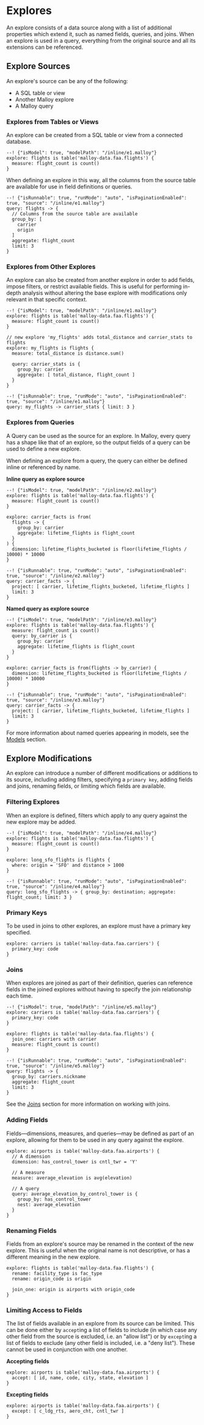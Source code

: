 # Explores

An explore consists of a data source along with a list of
additional properties which extend it, such as named fields, queries, and joins. When an explore is used in a query,
everything from the original source and all its extensions can be referenced.

## Explore Sources

An explore's source can be any of the following:

* A SQL table or view
* Another Malloy explore
* A Malloy query

### Explores from Tables or Views

An explore can be created from a SQL table or view from a connected database.

```malloy
--! {"isModel": true, "modelPath": "/inline/e1.malloy"}
explore: flights is table('malloy-data.faa.flights') {
  measure: flight_count is count()
}
```

When defining an explore in this way, all the columns from
the source table are available for use in field definitions
or queries.

```malloy
--! {"isRunnable": true, "runMode": "auto", "isPaginationEnabled": true, "source": "/inline/e1.malloy"}
query: flights -> {
  // Columns from the source table are available
  group_by: [
    carrier
    origin
  ]
  aggregate: flight_count
  limit: 3
}
```

### Explores from Other Explores

An explore can also be created from another explore in order
to add fields, impose filters, or restrict available fields.
This is useful for performing in-depth analysis without altering
the base explore with modifications only relevant in that specific context.

```malloy
--! {"isModel": true, "modelPath": "/inline/e1.malloy"}
explore: flights is table('malloy-data.faa.flights') {
  measure: flight_count is count()
}

// new explore 'my_flights' adds total_distance and carrier_stats to flights
explore: my_flights is flights {
  measure: total_distance is distance.sum()

  query: carrier_stats is {
    group_by: carrier
    aggregate: [ total_distance, flight_count ]
  }
}
```
```malloy
--! {"isRunnable": true, "runMode": "auto", "isPaginationEnabled": true, "source": "/inline/e1.malloy"}
query: my_flights -> carrier_stats { limit: 3 }
```

### Explores from Queries

A Query can be used as the source for an explore.
In Malloy, every query has a shape like that of an explore,
so the output fields of a query can be used to define a new
explore.

When defining an explore from a query, the query can either
be defined inline or referenced by name.

**Inline query as explore source**

```malloy
--! {"isModel": true, "modelPath": "/inline/e2.malloy"}
explore: flights is table('malloy-data.faa.flights') {
  measure: flight_count is count()
}

explore: carrier_facts is from(
  flights -> {
    group_by: carrier
    aggregate: lifetime_flights is flight_count
  }
) {
  dimension: lifetime_flights_bucketed is floor(lifetime_flights / 10000) * 10000
}

```
```malloy
--! {"isRunnable": true, "runMode": "auto", "isPaginationEnabled": true, "source": "/inline/e2.malloy"}
query: carrier_facts -> {
  project: [ carrier, lifetime_flights_bucketed, lifetime_flights ]
  limit: 3
}
```


**Named query as explore source**

```malloy
--! {"isModel": true, "modelPath": "/inline/e3.malloy"}
explore: flights is table('malloy-data.faa.flights') {
  measure: flight_count is count()
  query: by_carrier is {
    group_by: carrier
    aggregate: lifetime_flights is flight_count
  }
}

explore: carrier_facts is from(flights -> by_carrier) {
  dimension: lifetime_flights_bucketed is floor(lifetime_flights / 10000) * 10000
}
```
```malloy
--! {"isRunnable": true, "runMode": "auto", "isPaginationEnabled": true, "source": "/inline/e3.malloy"}
query: carrier_facts -> {
  project: [ carrier, lifetime_flights_bucketed, lifetime_flights ]
  limit: 3
}
```
For more information about named queries appearing in models, see the [Models](statement.md) section.

## Explore Modifications

An explore can introduce a number of different
modifications or additions to its source, including adding
filters, specifying a `primary key`, adding fields and
joins, renaming fields, or limiting which fields are
available.

### Filtering Explores

When an explore is defined, filters which apply to any query against the new explore may be added.

```malloy
--! {"isModel": true, "modelPath": "/inline/e4.malloy"}
explore: flights is table('malloy-data.faa.flights') {
  measure: flight_count is count()
}

explore: long_sfo_flights is flights {
  where: origin = 'SFO' and distance > 1000
}
```

```malloy
--! {"isRunnable": true, "runMode": "auto", "isPaginationEnabled": true, "source": "/inline/e4.malloy"}
query: long_sfo_flights -> { group_by: destination; aggregate: flight_count; limit: 3 }
```

### Primary Keys

To be used in joins to other explores, an explore must
have a primary key specified.

```malloy
explore: carriers is table('malloy-data.faa.carriers') {
  primary_key: code
}
```

### Joins

When explores are joined as part of their definition, queries can reference fields in the joined explores without having to specify the join relationship each time.

```malloy
--! {"isModel": true, "modelPath": "/inline/e5.malloy"}
explore: carriers is table('malloy-data.faa.carriers') {
  primary_key: code
}

explore: flights is table('malloy-data.faa.flights') {
  join_one: carriers with carrier
  measure: flight_count is count()
}
```
```malloy
--! {"isRunnable": true, "runMode": "auto", "isPaginationEnabled": true, "source": "/inline/e5.malloy"}
query: flights -> {
  group_by: carriers.nickname
  aggregate: flight_count
  limit: 3
}
```



See the [Joins](join.md) section for more information on working with joins.

### Adding Fields

Fields—dimensions, measures, and queries—may be defined as
part of an explore, allowing for them to be used in any
query against the explore.

```malloy
explore: airports is table('malloy-data.faa.airports') {
  // A dimension
  dimension: has_control_tower is cntl_twr = 'Y'

  // A measure
  measure: average_elevation is avg(elevation)

  // A query
  query: average_elevation_by_control_tower is {
    group_by: has_control_tower
    nest: average_elevation
  }
}
```

### Renaming Fields

Fields from an explore's source may be renamed in the context of the
new explore. This is useful when the original name is not descriptive, or has a different meaning in the new explore.

```malloy
explore: flights is table('malloy-data.faa.flights') {
  rename: facility_type is fac_type
  rename: origin_code is origin

  join_one: origin is airports with origin_code
}
```

### Limiting Access to Fields

The list of fields available in an explore from its source
can be limited. This can be done either by `accept`ing a
list of fields to include (in which case any other field
from the source is excluded, i.e. an "allow list") or by
`except`ing a list of fields to exclude (any other field
is included, i.e. a "deny list"). These cannot be used in
conjunction with one another.

**Accepting fields**

```malloy
explore: airports is table('malloy-data.faa.airports') {
  accept: [ id, name, code, city, state, elevation ]
}
```

**Excepting fields**

```malloy
explore: airports is table('malloy-data.faa.airports') {
  except: [ c_ldg_rts, aero_cht, cntl_twr ]
}
```
